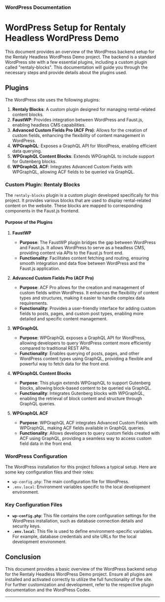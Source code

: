 ### WordPress Documentation

# WordPress Setup for Rentaly Headless WordPress Demo

This document provides an overview of the WordPress backend setup for the Rentaly Headless WordPress Demo project. The backend is a standard WordPress site with a few essential plugins, including a custom plugin called "rentaly-blocks". This documentation will guide you through the necessary steps and provide details about the plugins used.

## Plugins

The WordPress site uses the following plugins:

1. **Rentaly Blocks**: A custom plugin designed for managing rental-related content blocks.
2. **FaustWP**: Provides integration between WordPress and Faust.js, enabling headless CMS capabilities.
3. **Advanced Custom Fields Pro (ACF Pro)**: Allows for the creation of custom fields, enhancing the flexibility of content management in WordPress.
4. **WPGraphQL**: Exposes a GraphQL API for WordPress, enabling efficient data querying.
5. **WPGraphQL Content Blocks**: Extends WPGraphQL to include support for Gutenberg blocks.
6. **WPGraphQL ACF**: Integrates Advanced Custom Fields with WPGraphQL, allowing ACF fields to be queried via GraphQL.

### Custom Plugin: Rentaly Blocks

The `rentaly-blocks` plugin is a custom plugin developed specifically for this project. It provides various blocks that are used to display rental-related content on the website. These blocks are mapped to corresponding components in the Faust.js frontend.

#### Purpose of the Plugins

1. **FaustWP**
   - **Purpose**: The FaustWP plugin bridges the gap between WordPress and Faust.js. It allows WordPress to serve as a headless CMS, providing content via APIs to the Faust.js front end.
   - **Functionality**: Facilitates content fetching and routing, ensuring smooth integration and data flow between WordPress and the Faust.js application.

2. **Advanced Custom Fields Pro (ACF Pro)**
   - **Purpose**: ACF Pro allows for the creation and management of custom fields within WordPress. It enhances the flexibility of content types and structures, making it easier to handle complex data requirements.
   - **Functionality**: Provides a user-friendly interface for adding custom fields to posts, pages, and custom post types, enabling more detailed and specific content management.

3. **WPGraphQL**
   - **Purpose**: WPGraphQL exposes a GraphQL API for WordPress, allowing developers to query WordPress content more efficiently compared to traditional REST APIs.
   - **Functionality**: Enables querying of posts, pages, and other WordPress content types using GraphQL, providing a flexible and powerful way to fetch data for the front end.

4. **WPGraphQL Content Blocks**
   - **Purpose**: This plugin extends WPGraphQL to support Gutenberg blocks, allowing block-based content to be queried via GraphQL.
   - **Functionality**: Integrates Gutenberg blocks with WPGraphQL, enabling the retrieval of block content and structure through GraphQL queries.

5. **WPGraphQL ACF**
   - **Purpose**: WPGraphQL ACF integrates Advanced Custom Fields with WPGraphQL, making ACF fields available in GraphQL queries.
   - **Functionality**: Allows developers to query custom fields created with ACF using GraphQL, providing a seamless way to access custom field data in the front end.

### WordPress Configuration

The WordPress installation for this project follows a typical setup. Here are some key configuration files and their roles:

- `wp-config.php`: The main configuration file for WordPress.
- `.env.local`: Environment variables specific to the local development environment.

### Key Configuration Files

- **`wp-config.php`**: This file contains the core configuration settings for the WordPress installation, such as database connection details and security keys.
- **`.env.local`**: This file is used to define environment-specific variables. For example, database credentials and site URLs for the local development environment.

## Conclusion

This document provides a basic overview of the WordPress backend setup for the Rentaly Headless WordPress Demo project. Ensure all plugins are installed and activated correctly to utilize the full functionality of the site. For further customization and development, refer to the respective plugin documentation and the WordPress Codex.

---
